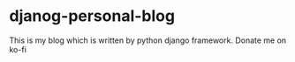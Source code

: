 # djanog-personal-blog
This is my blog which is written by python django framework. 
Donate me on ko-fi
<script type='text/javascript' src='https://storage.ko-fi.com/cdn/widget/Widget_2.js'></script><script type='text/javascript'>kofiwidget2.init('Support Me on Ko-fi', '#29abe0', 'Y8Y84NMO1');kofiwidget2.draw();</script> 
